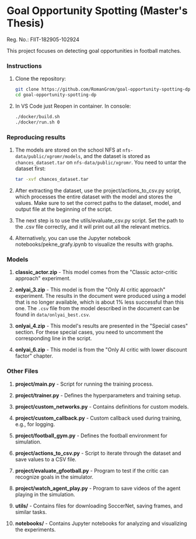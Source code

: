 # Goal Opportunity Spotting (Master's Thesis)

Reg. No.: FIIT-182905-102924

This project focuses on detecting goal opportunities in football matches.

### Instructions

1. Clone the repository:

   ```bash
   git clone https://github.com/RomanGrom/goal-opportunity-spotting-dp.git
   cd goal-opportunity-spotting-dp

2. In VS Code just Reopen in container. In console:

   ```bash
   ./docker/build.sh
   ./docker/run.sh 0


### Reproducing results

1. The models are stored on the school NFS at `nfs-data/public/xgromr/models`, and the dataset is stored as `chances_dataset.tar` on `nfs-data/public/xgromr`. You need to untar the dataset first:

   ```bash
   tar -xvf chances_dataset.tar

2. After extracting the dataset, use the project/actions_to_csv.py script, which processes the entire dataset with the model and stores the values. Make sure to set the correct paths to the dataset, model, and output file at the beginning of the script.

3. The next step is to use the utils/evaluate_csv.py script. Set the path to the .csv file correctly, and it will print out all the relevant metrics.

4. Alternatively, you can use the Jupyter notebook notebooks/pekne_grafy.ipynb to visualize the results with graphs.


### Models

1. **classic_actor.zip** - This model comes from the "Classic actor-critic approach" experiment.

2. **onlyai_3.zip** - This model is from the "Only AI critic approach" experiment. The results in the document were produced using a model that is no longer available, which is about 1% less successful than this one. The `.csv` file from the model described in the document can be found in `data/onlyai_best.csv`.

3. **onlyai_4.zip** - This model's results are presented in the "Special cases" section. For these special cases, you need to uncomment the corresponding line in the script.

4. **onlyai_6.zip** - This model is from the "Only AI critic with lower discount factor" chapter.


### Other Files

1. **project/main.py** - Script for running the training process.
2. **project/trainer.py** - Defines the hyperparameters and training setup.
3. **project/custom_networks.py** - Contains definitions for custom models.
4. **project/custom_callback.py** - Custom callback used during training, e.g., for logging.
5. **project/football_gym.py** - Defines the football environment for simulation.

6. **project/actions_to_csv.py** - Script to iterate through the dataset and save values to a CSV file.
7. **project/evaluate_gfootball.py** - Program to test if the critic can recognize goals in the simulator.
8. **project/watch_agent_play.py** - Program to save videos of the agent playing in the simulation.

9. **utils/** - Contains files for downloading SoccerNet, saving frames, and similar tasks.
10. **notebooks/** - Contains Jupyter notebooks for analyzing and visualizing the experiments.














